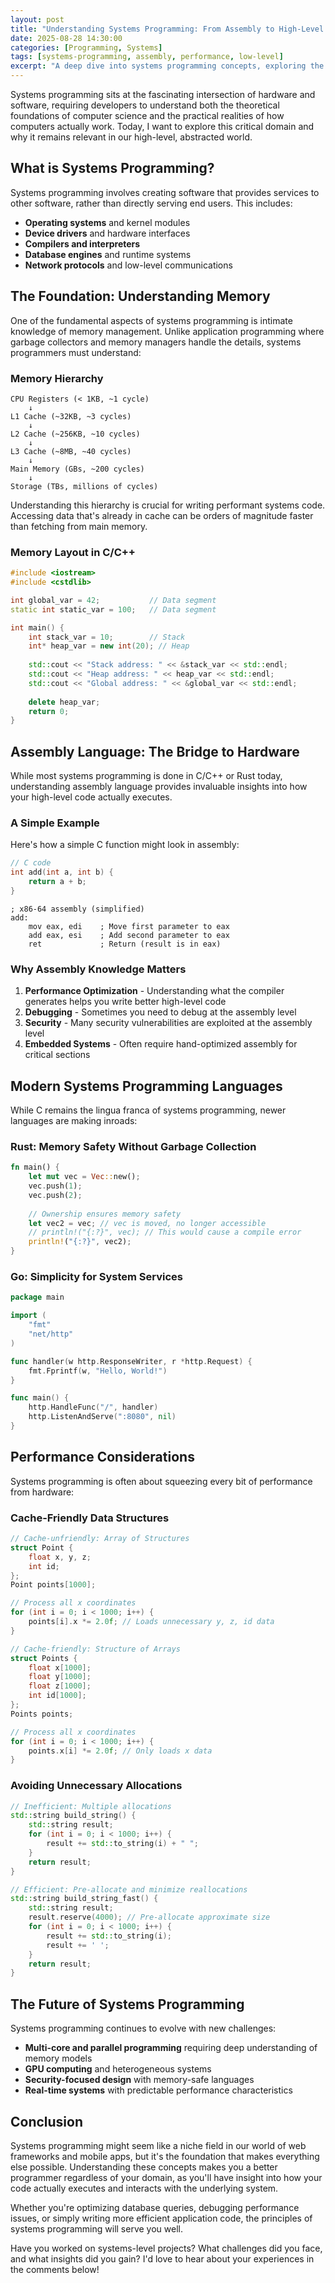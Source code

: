 ```yaml
---
layout: post
title: "Understanding Systems Programming: From Assembly to High-Level Languages"
date: 2025-08-28 14:30:00
categories: [Programming, Systems]
tags: [systems-programming, assembly, performance, low-level]
excerpt: "A deep dive into systems programming concepts, exploring the bridge between hardware and software."
---
```


Systems programming sits at the fascinating intersection of hardware and software, requiring developers to understand both the theoretical foundations of computer science and the practical realities of how computers actually work. Today, I want to explore this critical domain and why it remains relevant in our high-level, abstracted world.

## What is Systems Programming?

Systems programming involves creating software that provides services to other software, rather than directly serving end users. This includes:

- **Operating systems** and kernel modules
- **Device drivers** and hardware interfaces
- **Compilers and interpreters**
- **Database engines** and runtime systems
- **Network protocols** and low-level communications

## The Foundation: Understanding Memory

One of the fundamental aspects of systems programming is intimate knowledge of memory management. Unlike application programming where garbage collectors and memory managers handle the details, systems programmers must understand:

### Memory Hierarchy
```
CPU Registers (< 1KB, ~1 cycle)
    ↓
L1 Cache (~32KB, ~3 cycles)
    ↓
L2 Cache (~256KB, ~10 cycles)
    ↓
L3 Cache (~8MB, ~40 cycles)
    ↓
Main Memory (GBs, ~200 cycles)
    ↓
Storage (TBs, millions of cycles)
```

Understanding this hierarchy is crucial for writing performant systems code. Accessing data that's already in cache can be orders of magnitude faster than fetching from main memory.

### Memory Layout in C/C++

```cpp
#include <iostream>
#include <cstdlib>

int global_var = 42;           // Data segment
static int static_var = 100;   // Data segment

int main() {
    int stack_var = 10;        // Stack
    int* heap_var = new int(20); // Heap
    
    std::cout << "Stack address: " << &stack_var << std::endl;
    std::cout << "Heap address: " << heap_var << std::endl;
    std::cout << "Global address: " << &global_var << std::endl;
    
    delete heap_var;
    return 0;
}
```

## Assembly Language: The Bridge to Hardware

While most systems programming is done in C/C++ or Rust today, understanding assembly language provides invaluable insights into how your high-level code actually executes.

### A Simple Example

Here's how a simple C function might look in assembly:

```c
// C code
int add(int a, int b) {
    return a + b;
}
```

```assembly
; x86-64 assembly (simplified)
add:
    mov eax, edi    ; Move first parameter to eax
    add eax, esi    ; Add second parameter to eax
    ret             ; Return (result is in eax)
```

### Why Assembly Knowledge Matters

1. **Performance Optimization** - Understanding what the compiler generates helps you write better high-level code
2. **Debugging** - Sometimes you need to debug at the assembly level
3. **Security** - Many security vulnerabilities are exploited at the assembly level
4. **Embedded Systems** - Often require hand-optimized assembly for critical sections

## Modern Systems Programming Languages

While C remains the lingua franca of systems programming, newer languages are making inroads:

### Rust: Memory Safety Without Garbage Collection

```rust
fn main() {
    let mut vec = Vec::new();
    vec.push(1);
    vec.push(2);
    
    // Ownership ensures memory safety
    let vec2 = vec; // vec is moved, no longer accessible
    // println!("{:?}", vec); // This would cause a compile error
    println!("{:?}", vec2);
}
```

### Go: Simplicity for System Services

```go
package main

import (
    "fmt"
    "net/http"
)

func handler(w http.ResponseWriter, r *http.Request) {
    fmt.Fprintf(w, "Hello, World!")
}

func main() {
    http.HandleFunc("/", handler)
    http.ListenAndServe(":8080", nil)
}
```

## Performance Considerations

Systems programming is often about squeezing every bit of performance from hardware:

### Cache-Friendly Data Structures

```cpp
// Cache-unfriendly: Array of Structures
struct Point {
    float x, y, z;
    int id;
};
Point points[1000];

// Process all x coordinates
for (int i = 0; i < 1000; i++) {
    points[i].x *= 2.0f; // Loads unnecessary y, z, id data
}

// Cache-friendly: Structure of Arrays
struct Points {
    float x[1000];
    float y[1000];
    float z[1000];
    int id[1000];
};
Points points;

// Process all x coordinates
for (int i = 0; i < 1000; i++) {
    points.x[i] *= 2.0f; // Only loads x data
}
```

### Avoiding Unnecessary Allocations

```cpp
// Inefficient: Multiple allocations
std::string build_string() {
    std::string result;
    for (int i = 0; i < 1000; i++) {
        result += std::to_string(i) + " ";
    }
    return result;
}

// Efficient: Pre-allocate and minimize reallocations
std::string build_string_fast() {
    std::string result;
    result.reserve(4000); // Pre-allocate approximate size
    for (int i = 0; i < 1000; i++) {
        result += std::to_string(i);
        result += ' ';
    }
    return result;
}
```

## The Future of Systems Programming

Systems programming continues to evolve with new challenges:

- **Multi-core and parallel programming** requiring deep understanding of memory models
- **GPU computing** and heterogeneous systems
- **Security-focused design** with memory-safe languages
- **Real-time systems** with predictable performance characteristics

## Conclusion

Systems programming might seem like a niche field in our world of web frameworks and mobile apps, but it's the foundation that makes everything else possible. Understanding these concepts makes you a better programmer regardless of your domain, as you'll have insight into how your code actually executes and interacts with the underlying system.

Whether you're optimizing database queries, debugging performance issues, or simply writing more efficient application code, the principles of systems programming will serve you well.

Have you worked on systems-level projects? What challenges did you face, and what insights did you gain? I'd love to hear about your experiences in the comments below!
